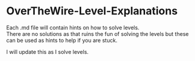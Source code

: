 # OverTheWire-Level-Explanations

Each .md file will contain hints on how to solve levels.  
There are no solutions as that ruins the fun of solving the levels but these can be used as hints to help if you are stuck.  

I will update this as I solve levels.
